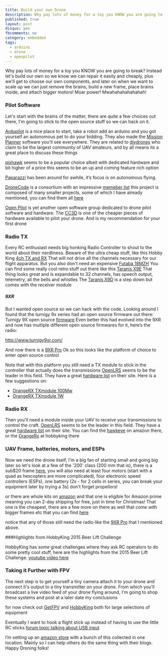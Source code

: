```yaml
---
title: Build your own Drone
description: Why pay lots of money for a toy you KNOW you are going to break?
published: true
layout: post
disqus: yes
fbcomments: no
category: embedded
tags:
  - arduino
  - drone
  - openpilot
---
```


Why pay lots of money for a toy you KNOW you are going to break?
Instead let's build our own so we know we can repair it easily and cheaply, 
plus we'll get to choose our own components, and later on when we want to scale up we can just remove the brains,
build a new frame, place brains inside, and attach bigger motors!  Moar power!  Mwahahahahahahah!

### Pilot Software

Let's start with the brains of the matter, there are quite a few choices out there,
I'm going to stick to the open source stuff so we can hack on it.

[Ardupilot](http://ardupilot.com/) is a nice place to start, 
take a robot add an arduino and you got yourself an autonomous pet to do your bidding.
They also made the [Mission Planner](http://planner.ardupilot.com/) software you'll see everywhere.
They are related to [diydrones](http://diydrones.com/) who claim to be the largest community of UAV amateurs, and by all means its a great place to discuss these things

[pixhawk](https://pixhawk.org/choice) seems to be a popular choice albeit with dedicated hardware 
and bit higher of a price this seems to be an up and coming feature rich option

[Paparazzi](http://wiki.paparazziuav.org/wiki/Main_Page) has been around for awhile, it’s focus is on autonomous flying.

[DroneCode](https://www.dronecode.org/)  is a consortium with an impressive [memeber list](https://www.dronecode.org/about/project-members) this project is composed of many smaller projects, some of which I have already mentioned, you can find them all [here](https://www.dronecode.org/dronecode-software-platform)

[Open Pilot](https://www.openpilot.org/) is yet another open software group dedicated to drone pilot software and hardware. The [CC3D](http://amzn.to/1OcADR6) is one of the cheaper pieces of hardware available to pilot your drone. And is my recommendation for your first drone

### Radio TX

Every RC enthusiast needs big honking Radio Controller to shout to the world about their nerdliness.
Beware of the ultra cheap stuff, like this Hobby King 
[4ch TX and RX](http://www.hobbyking.com/hobbyking/store/__8337__Hobby_King_2_4Ghz_4Ch_Tx_Rx_V2_Mode_1_.html)
That will not drive all the channels necessary for our flight apparatus.
But you also don't need an expensive [Futaba 18MZH](http://amzn.to/1OcAWvq)
You can find some really cool retro stuff out there like this
[Taranis X9E](http://www.hobbyking.com/hobbyking/store/__87932__Taranis_X9E_Mode_2_non_EU_Version_US_Plug_.html)
That thing looks great and is expandable to 32 channels, has speech output, telemetry, all the bells and whistles
The [Taranis X9D](http://amzn.to/1OcB7qB)
is a step down but comes with the receiver module

##### 9XR

But I wanted open source so we can hack with the code.  Looking around I found that the turnigy 9x series had an open source firmware out there:
Turnigy 9X open source [firmware](http://www.instructables.com/id/Transform-a-cheap-RC-Transmitter-with-Custom-Firmw/)
Even better this had evolved into the 9XR and now has multiple different open source firmwares for it, here’s the radio:

<http://www.turnigy9xr.com/>

And now there is a 
[9XR Pro](http://amzn.to/1OcBdON)
Ok so this looks like the platform of choice to enter open source control

Note that with this platform you still need a TX module to stick in the controller that actually does the transmissions
[OpenLRS](http://openlrsng.org/) seems to be the leader in this field.  They have a great [hardware list](http://openlrsng.org/#hardware)
on their site.  Here is a few suggestions on:
* [OrangeRX TXmodule 100Mw](http://www.hobbyking.com/hobbyking/store/__27095__OrangeRx_Open_LRS_433MHz_TX_Module_100mW_JR_Turnigy_compatible_.html)
* [OrangeRX TXmodule 1W](http://www.hobbyking.com/hobbyking/store/__43852__OrangeRX_Open_LRS_433MHz_Transmitter_1W_JR_Turnigy_Compatible_.html)

### Radio RX

Then you'll need a module inside your UAV to receive your transmissions to control the craft.
[OpenLRS](http://openlrsng.org/) seems to be the leader in this field.
They have a great [hardware list](http://openlrsng.org/#hardware) on their site.
You can find the [hawkeye](http://astore.amazon.com/joshuacoxgith-20/detail/B00QBKZI00) on amazon there, or 
the [OrangeRx](http://www.hobbyking.com/hobbyking/store/__27096__OrangeRx_Open_LRS_433MHz_9Ch_Receiver.html) at hobbyking there

### UAV Frame, batteries, motors, and ESPs

Now we need the drone itself, I'm a big fan of starting small and going big later so let's look at a few of the '200' class (200 mm that is), 
there is a sub$20 frame [here](http://amzn.to/1NXM5UU),
you will also need at least four motors (start with a quad as hexcopters are more complicated),
four electronic speed controllers (ESPs),
one battery (2s - for 2 cells in series, you can break your equipment later by trying a 3s)
don't forget propellors!

or there are whole kits on [amazon](http://amzn.to/1mcJmwm) and that one is eligible for Amazon prime meaning you can 2-day shipping for free, just in time for Christmas! That one is the cheapest, there are a few more on there as well that come with bigger frames etc that you can find [here](http://astore.amazon.com/joshuacoxgith-20)

notice that any of those still need the radio like the [9XR Pro](http://amzn.to/1OcoHPt) that I mentioned above.

###Highlights from HobbyKing 2015 Beer Lift Challenge

HobbyKing has some great challenges where they ask RC operators to do some pretty cool stuff, here are the highlights from the 2015 Beer Lift Challenge.
[youtube video here](https://www.youtube.com/embed/Lh5Jbi6AcsE)

### Taking it Further with FPV

The next step is to get yourself a tiny camera attach it to your drone and connect it's output to a tiny transmitter on your drone.  From which you'll broadcast a live video feed of your drone flying around, I'm going to shop these systems and post at a later date my conclusions

for now check out [GetFPV](http://www.getfpv.com/) and [HobbyKing](http://www.hobbyking.com/) both for large selections of equipment

Eventually I want to hook a flight stick up instead of having to use the little RC sticks [forum topic talking about USB input](http://openrcforums.com/forum/viewtopic.php?t=6538)

I’m setting up an [amazon store](http://astore.amazon.com/joshuacoxgith-20) with a bunch of this collected in one location.  Mainly so I can help others do the same thing with their blogs.  Happy Droning folks!

